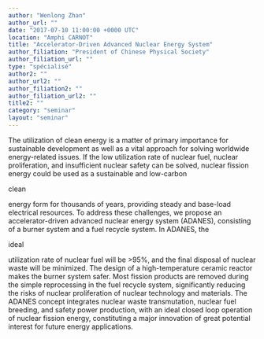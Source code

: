 ```yaml
---
author: "Wenlong Zhan"
author_url: ""
date: "2017-07-10 11:00:00 +0000 UTC"
location: "Amphi CARNOT"
title: "Accelerator-Driven Advanced Nuclear Energy System"
author_filiation: "President of Chinese Physical Society"
author_filiation_url: ""
type: "spécialisé"
author2: ""
author_url2: ""
author_filiation2: ""
author_filiation_url2: ""
title2: ""
category: "seminar" 
layout: "seminar"
---
```


The utilization of clean energy is a matter of primary importance for sustainable development as well as a vital approach for solving worldwide energy-related issues. If the low utilization rate of nuclear fuel, nuclear proliferation, and insufficient nuclear safety can be solved, nuclear fission energy could be used as a sustainable and low-carbon

 clean

 energy form for thousands of years, providing steady and base-load electrical resources. To address these challenges, we propose an accelerator-driven advanced nuclear energy system (ADANES), consisting of a burner system and a fuel recycle system. In ADANES, the

 ideal

 utilization rate of nuclear fuel will be &gt;95%, and the final disposal of nuclear waste will be minimized. The design of a high-temperature ceramic reactor makes the burner system safer. Most fission products are removed during the simple reprocessing in the fuel recycle system, significantly reducing the risks of nuclear proliferation of nuclear technology and materials. The ADANES concept integrates nuclear waste transmutation, nuclear fuel breeding, and safety power production, with an ideal closed loop operation of nuclear fission energy, constituting a major innovation of great potential interest for future energy applications.

